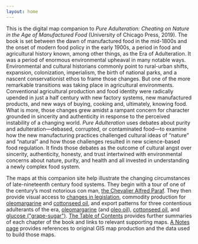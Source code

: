 ```yaml
---
layout: home
---
```


This is the digital map companion to _Pure Adulteration: Cheating on Nature in the Age of Manufactured Food_ (University of Chicago Press, 2019).
The book is set between the dawn of manufactured food in the mid-1800s and
the onset of modern food policy in the early 1900s, a period in food and
agricultural history known, among other things, as the Era of Adulteration.
It was a period of enormous environmental upheaval in many notable ways.
Environmental and cultural historians commonly point to rural-urban shifts,
expansion, colonization, imperialism, the birth of national parks, and a
nascent conservationist ethos to frame those changes. But one of the more
remarkable transitions was taking place in agricultural environments.
Conventional agricultural production and food identity were radically upended
in just a half century with new factory systems, new manufactured products,
and new ways of buying, cooking and, ultimately, knowing food. What is more,
those changes grew amidst a rampant concern for character grounded in sincerity
and authenticity in response to the perceived instability of a changing world.
_Pure Adulteration_ uses debates about purity and adulteration—debased, corrupted,
or contaminated food—to examine how the new manufacturing practices challenged
cultural ideas of “nature” and “natural” and how those challenges resulted in
new science-based food regulation. It finds those debates as the outcome of
cultural angst over sincerity, authenticity, honesty, and trust intertwined
with environmental concerns about nature, purity, and health and all invested
in understanding a newly complex food system.

The maps at this companion site help illustrate the changing circumstances
of late-nineteenth century food systems. They begin with a tour of one of the
century’s most notorious con man, [the Chevalier Alfred Paraf](/paraf).
They then provide visual access to [changes in legislation](/margarine-legislation),
commodity production for [oleomargarine](/margarine-production) and
[cottonseed oil](/cottonseed-production), and export patterns for three
contentious adulterants of the era, [oleomargarine](/margarine-exports)
(and [oleo oil](/oil-exports)), [cottonseed oil](/cottonseed-exports),
and [glucose ("grape-sugar")](/glucose-exports). [The Table of Contents](/chapters)
provides further summaries of each chapter of the book and links to
relevant supporting maps. [A Notes page](/notes) provides references to
original GIS map production and the data used to build those maps.
